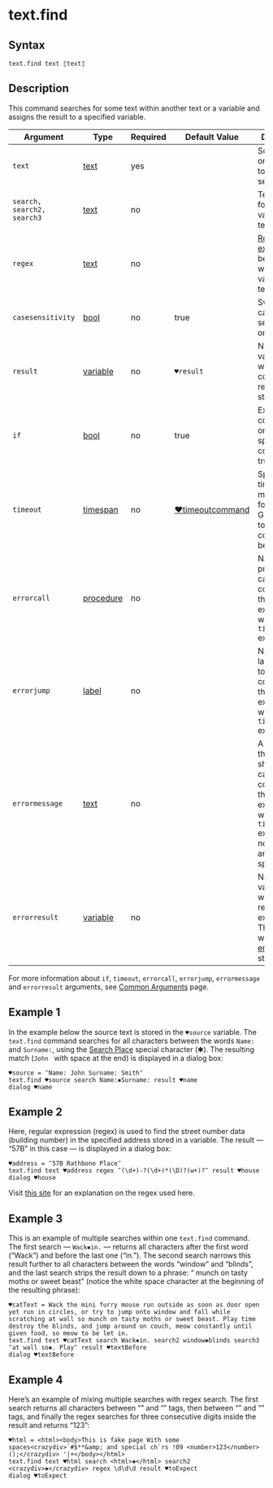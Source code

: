# text.find

## Syntax

```G1ANT
text.find text ⟦text⟧
```

## Description

This command searches for some text within another text or a variable and assigns the result to a specified variable.

| Argument | Type | Required | Default Value | Description |
| -------- | ---- | -------- | ------------- | ----------- |
|`text`| [text](G1ANT.Language/G1ANT.Language/Structures/TextStructure.md) | yes| |Source text or a variable to be searched|
|`search, search2, search3`| [text](G1ANT.Language/G1ANT.Language/Structures/TextStructure.md) | no |  |Text to be found in a variable or text|
|`regex`| [text](G1ANT.Language/G1ANT.Language/Structures/TextStructure.md) | no |  |[Regular expression](G1ANT.Manual/appendices/regex.md) to be found within a variable or text|
|`casesensitivity`| [bool](G1ANT.Language/G1ANT.Language/Structures/BooleanStructure.md) | no | true | Switches case sensitivity on or off |
| `result`       | [variable](G1ANT.Language/G1ANT.Language/Structures/VariableStructure.md) | no       | `♥result`                                                   | Name of a variable where the command's result will be stored |
| `if`           | [bool](G1ANT.Language/G1ANT.Language/Structures/BooleanStructure.md) | no       | true                                                        | Executes the command only if a specified condition is true   |
| `timeout`      | [timespan](G1ANT.Language/G1ANT.Language/Structures/TimeSpanStructure.md) | no       | [♥timeoutcommand](G1ANT.Language/G1ANT.Addon.Core/Variables/TimeoutCommandVariable.md) | Specifies time in milliseconds for G1ANT.Robot to wait for the command to be executed |
| `errorcall`    | [procedure](G1ANT.Language/G1ANT.Language/Structures/ProcedureStructure.md) | no       |                                                             | Name of a procedure to call when the command throws an exception or when a given `timeout` expires |
| `errorjump`    | [label](G1ANT.Language/G1ANT.Language/Structures/LabelStructure.md) | no       |                                                             | Name of the label to jump to when the command throws an exception or when a given `timeout` expires |
| `errormessage` | [text](G1ANT.Language/G1ANT.Language/Structures/TextStructure.md) | no       |                                                             | A message that will be shown in case the command throws an exception or when a given `timeout` expires, and no `errorjump` argument is specified |
| `errorresult`  | [variable](G1ANT.Language/G1ANT.Language/Structures/VariableStructure.md) | no       |                                                             | Name of a variable that will store the returned exception. The variable will be of [error](G1ANT.Language/G1ANT.Language/Structures/ErrorStructure.md) structure  |

For more information about `if`, `timeout`, `errorcall`, `errorjump`, `errormessage` and `errorresult` arguments, see [Common Arguments](G1ANT.Manual/appendices/common-arguments.md) page.

## Example 1

In the example below the source text is stored in the `♥source` variable. The `text.find` command searches for all characters between the words `Name:` and `Surname:`, using the [Search Place](G1ANT.Manual/appendices/special-characters/search-place.md) special character (✱). The resulting match (`John ` with space at the end) is displayed in a dialog box:

```G1ANT
♥source = ‴Name: John Surname: Smith‴
text.find ♥source search Name:✱Surname: result ♥name
dialog ♥name
```

## Example 2

Here, regular expression (regex) is used to find the street number data (building number) in the specified address stored in a variable. The result — “57B” in this case — is displayed in a dialog box:

```G1ANT
♥address = ‴57B Rathbone Place‴
text.find text ♥address regex ‴(\d+)-?(\d+)*(\D)?(w+)?‴ result ♥house
dialog ♥house
```

Visit [this site](https://regex101.com/) for an explanation on the regex used here.

## Example 3

This is an example of multiple searches within one `text.find` command. The first search — `Wack✱in.` — returns all characters after the first word (“Wack”) and before the last one (“in.”). The second search narrows this result further to all characters between the words “window” and “blinds”, and the last search strips the result down to a phrase: “ munch on tasty moths or sweet beast” (notice the white space character at the beginning of the resulting phrase):

```G1ANT
♥catText = Wack the mini furry mouse run outside as soon as door open yet run in circles, or try to jump onto window and fall while scratching at wall so munch on tasty moths or sweet beast. Play time destroy the blinds, and jump around on couch, meow constantly until given food, so meow to be let in.
text.find text ♥catText search Wack✱in. search2 window✱blinds search3 ‴at wall so✱. Play‴ result ♥textBefore
dialog ♥textBefore
```

## Example 4

Here’s an example of mixing multiple searches with regex search. The first search returns all characters between “<html>” and “</html>” tags, then between “<crazydiv>” and “</crazydiv>” tags, and finally the regex searches for three consecutive digits inside the result and returns “123”:

```G1ANT
♥html = <html><body>This is fake page With some spaces<crazydiv>`#$**&amp; and special ch`rs !09 <number>123</number>();</crazydiv> '|+</body></html>
text.find text ♥html search <html>✱</html> search2 <crazydiv>✱</crazydiv> regex \d\d\d result ♥toExpect
dialog ♥toExpect
```

